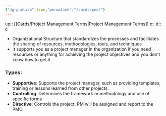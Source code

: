 ```yaml
---
{"dg-publish":true,"permalink":"/cards/pmo/"}
---
```


up:: [[Cards/Project Management Terms\|Project Management Terms]] 
x:: 
d:: c

- Organizational Structure that standardizes the processes and facilitates the sharing of resources, methodologies, tools, and techniques 
- It supports you as a project manager in the organization if you need resources or anything for achieving the project objectives and you don't know how to get it 

### Types:

- ﻿﻿**Supportive**: Supports the project manager, such as providing templates, training or lessons learned from other projects.
- ﻿﻿**Controlling**: Determines the framework or methodology and use of specific forms
- **Directive**: Controls the project. PM will be assigned and report to the PMO.